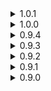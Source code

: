 <details>
<summary>1.0.1 </summary>

* Lowered volume of all sounds. Music is untouched.
</details>
<details>
<summary>1.0.0 </summary>

* _**I consider 1.0.0 to be final version, I've done everything I wanted with this stage. Everything after will be either bug fixes or support for new CUMs**_.
* Added an easter egg.
	* _You'll have to mine for it._
* Added Direseeker to Champion post loop spawn pool.
</details>
<details>
<summary>0.9.4 </summary>

* Fixed music conflict with Bobomb Battlefield.
* Removed SoundAPI dependency, as it is no longer needed.
* Small optimizations to some assets that should result in slightly better performance.
* Made some tombs optional, as in they will sometimes be closed.
	* _You might say that this makes already small stage even smaller and you will be right. Fixing music issue was top priority and it came in the middle of adding another feature. So this is somewhat of a half measure that is currently left in as is._
</details>
<details>
<summary>0.9.3 </summary>

* Added github link (forgot about it in 0.9.2).
* Made all entrances larger to support bigger enemies\survivors.
	* _This was specifically made to support Regigigas. You still can't fall through small holes in one of the tombs, but you can now actually get in and out of tombs. This makes some of the textures look warped but ehhh..._
</details>
<details>
<summary>0.9.2 </summary>

* Optimization pass. Added proper occlusion and setup'd LODs for majority of objects.
* Added music.
* Fixed geometry holes in the room with coffins and lemurian statues.
* Added additional box colliders to coffins, so you no longer get behind them and hide from enemies.
</details>
<details>
<summary>0.9.1 </summary>

* Fixed family events and normal spawns having flipped chances to occur (meaning you almost always had family events).
* Fixed enemy credits not refilling after initial spawn. This also fixes Artifact of Dissonance.
</details>
<details>
<summary>0.9.0 </summary>

* Initial release
</details>
